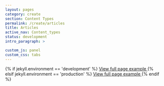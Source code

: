 ```yaml
---
layout: pages
category: create
section: Content Types
permalink: /create/articles
title: Articles
active_nav: Content_types
status: development
intro_paragraph: >

custom_js: panel
custom_css: tabs
---
```


{% if jekyll.environment == 'development' %}
  <a href="/create/articles-full">
    <span class="fa-stack fa-7x">
      <i class="fad fa-file-image fa-stack-1x"></i>
      <i class="far fa-expand fa-stack-2x" style="color:black"></i>
    </span>
    View full page example
  </a>
{% elsif jekyll.environment == 'production' %}
  <a href="{{site.baseurl}}/create/articles-full">
    <span class="fa-stack fa-7x">
      <i class="fad fa-file-image fa-stack-1x"></i>
      <i class="far fa-expand fa-stack-2x" style="color:black"></i>
    </span>
    View full page example
  </a>
{% endif %}

